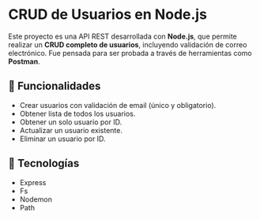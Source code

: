 # CRUD de Usuarios en Node.js

Este proyecto es una API REST desarrollada con **Node.js**, que permite realizar un **CRUD completo de usuarios**, incluyendo validación de correo electrónico. Fue pensada para ser probada a través de herramientas como **Postman**.

## 🚀 Funcionalidades

- Crear usuarios con validación de email (único y obligatorio).
- Obtener lista de todos los usuarios.
- Obtener un solo usuario por ID.
- Actualizar un usuario existente.
- Eliminar un usuario por ID.


##  🧰 Tecnologías

- Express
- Fs
- Nodemon
- Path
